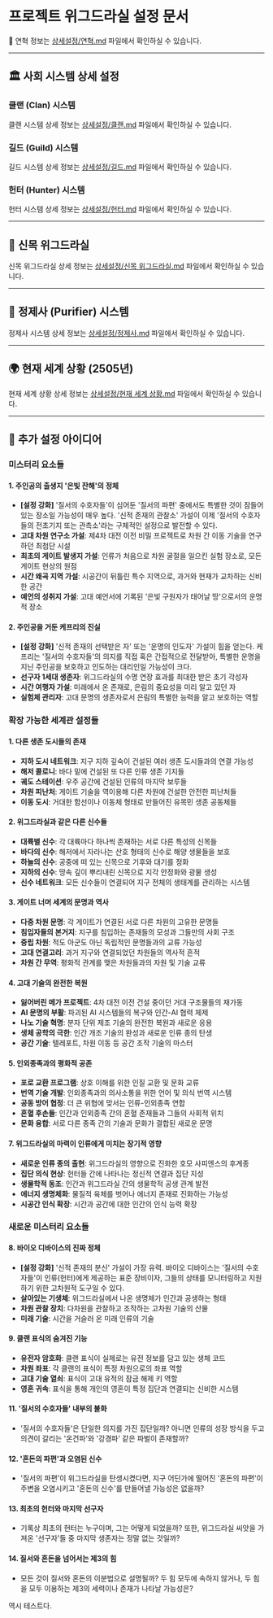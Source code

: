 # 프로젝트 위그드라실 설정 문서

📅 연혁 정보는 [상세설정/연혁.md](./상세설정/연혁.md) 파일에서 확인하실 수 있습니다.

---

## 🏛️ 사회 시스템 상세 설정

### **클랜 (Clan) 시스템**

클랜 시스템 상세 정보는 [상세설정/클랜.md](상세설정/클랜.md) 파일에서 확인하실 수 있습니다.

### **길드 (Guild) 시스템**

길드 시스템 상세 정보는 [상세설정/길드.md](상세설정/길드.md) 파일에서 확인하실 수 있습니다.

### **헌터 (Hunter) 시스템**

헌터 시스템 상세 정보는 [상세설정/헌터.md](상세설정/헌터.md) 파일에서 확인하실 수 있습니다.

---

## 🌳 신목 위그드라실

신목 위그드라실 상세 정보는 [상세설정/신목 위그드라실.md](./상세설정/신목%20위그드라실.md) 파일에서 확인하실 수 있습니다.

---

## 💎 정제사 (Purifier) 시스템

정제사 시스템 상세 정보는 [상세설정/정제사.md](./상세설정/정제사.md) 파일에서 확인하실 수 있습니다.

---

## 🌍 현재 세계 상황 (2505년)

현재 세계 상황 상세 정보는 [상세설정/현재 세계 상황.md](./상세설정/현재%20세계%20상황.md) 파일에서 확인하실 수 있습니다.

---

## 🔮 추가 설정 아이디어

### 미스터리 요소들

#### 1. **주인공의 출생지 '은빛 잔해'의 정체**

- **[설정 강화]** '질서의 수호자들'이 심어둔 '질서의 파편' 중에서도 특별한 것이 잠들어 있는 장소일 가능성이 매우 높다. '신적 존재의 관찰소' 가설이 이제 '질서의 수호자들의 전초기지 또는 관측소'라는 구체적인 설정으로 발전할 수 있다.
- **고대 차원 연구소 가설**: 제4차 대전 이전 비밀 프로젝트로 차원 간 이동 기술을 연구하던 최첨단 시설
- **최초의 게이트 발생지 가설**: 인류가 처음으로 차원 굴절을 일으킨 실험 장소로, 모든 게이트 현상의 원점
- **시간 왜곡 지역 가설**: 시공간이 뒤틀린 특수 지역으로, 과거와 현재가 교차하는 신비한 공간
- **예언의 성취지 가설**: 고대 예언서에 기록된 '은빛 구원자가 태어날 땅'으로서의 운명적 장소

#### 2. **주인공을 거둔 케프리의 진실**

- **[설정 강화]** '신적 존재의 선택받은 자' 또는 '운명의 인도자' 가설이 힘을 얻는다. 케프리는 '질서의 수호자들'의 의지를 직접 혹은 간접적으로 전달받아, 특별한 운명을 지닌 주인공을 보호하고 인도하는 대리인일 가능성이 크다.
- **선구자 1세대 생존자**: 위그드라실의 수명 연장 효과를 최대한 받은 초기 각성자
- **시간 여행자 가설**: 미래에서 온 존재로, 은림의 중요성을 미리 알고 있던 자
- **실험체 관리자**: 고대 문명의 생존자로서 은림의 특별한 능력을 알고 보호하는 역할

### 확장 가능한 세계관 설정들

#### 1. **다른 생존 도시들의 존재**

- **지하 도시 네트워크**: 지구 지하 깊숙이 건설된 여러 생존 도시들과의 연결 가능성
- **해저 콜로니**: 바다 밑에 건설된 또 다른 인류 생존 기지들
- **궤도 스테이션**: 우주 공간에 건설된 인류의 마지막 보루들
- **차원 피난처**: 게이트 기술을 역이용해 다른 차원에 건설한 안전한 피난처들
- **이동 도시**: 거대한 함선이나 이동체 형태로 만들어진 유목민 생존 공동체들

#### 2. **위그드라실과 같은 다른 신수들**

- **대륙별 신수**: 각 대륙마다 하나씩 존재하는 서로 다른 특성의 신목들
- **바다의 신수**: 해저에서 자라나는 산호 형태의 신수로 해양 생물들을 보호
- **하늘의 신수**: 공중에 떠 있는 신목으로 기후와 대기를 정화
- **지하의 신수**: 땅속 깊이 뿌리내린 신목으로 지각 안정화와 광물 생성
- **신수 네트워크**: 모든 신수들이 연결되어 지구 전체의 생태계를 관리하는 시스템

#### 3. **게이트 너머 세계의 문명과 역사**

- **다중 차원 문명**: 각 게이트가 연결된 서로 다른 차원의 고유한 문명들
- **침입자들의 본거지**: 지구를 침입하는 존재들의 모성과 그들만의 사회 구조
- **중립 차원**: 적도 아군도 아닌 독립적인 문명들과의 교류 가능성
- **고대 연결고리**: 과거 지구와 연결되었던 차원들의 역사적 흔적
- **차원 간 무역**: 평화적 관계를 맺은 차원들과의 자원 및 기술 교류

#### 4. **고대 기술의 완전한 복원**

- **잃어버린 메가 프로젝트**: 4차 대전 이전 건설 중이던 거대 구조물들의 재가동
- **AI 문명의 부활**: 파괴된 AI 시스템들의 복구와 인간-AI 협력 체제
- **나노 기술 혁명**: 분자 단위 제조 기술의 완전한 복원과 새로운 응용
- **생체 공학의 극한**: 인간 개조 기술의 완성과 새로운 인류 종의 탄생
- **공간 기술**: 텔레포트, 차원 이동 등 공간 조작 기술의 마스터

#### 5. **인외종족과의 평화적 공존**

- **포로 교환 프로그램**: 상호 이해를 위한 인질 교환 및 문화 교류
- **번역 기술 개발**: 인외종족과의 의사소통을 위한 언어 및 의식 번역 시스템
- **공동 방어 협정**: 더 큰 위협에 맞서는 인류-인외종족 연합
- **혼혈 후손들**: 인간과 인외종족 간의 혼혈 존재들과 그들의 사회적 위치
- **문화 융합**: 서로 다른 종족 간의 기술과 문화가 결합된 새로운 문명

#### 7. **위그드라실의 마력이 인류에게 미치는 장기적 영향**

- **새로운 인류 종의 출현**: 위그드라실의 영향으로 진화한 호모 사피엔스의 후계종
- **집단 의식 현상**: 헌터들 간에 나타나는 정신적 연결과 집단 지성
- **생물학적 동조**: 인간과 위그드라실 간의 생물학적 공생 관계 발전
- **에너지 생명체화**: 물질적 육체를 벗어나 에너지 존재로 진화하는 가능성
- **시공간 인식 확장**: 시간과 공간에 대한 인간의 인식 능력 확장

### 새로운 미스터리 요소들

#### 8. **바이오 디바이스의 진짜 정체**

- **[설정 강화]** '신적 존재의 분신' 가설이 가장 유력. 바이오 디바이스는 '질서의 수호자들'이 인류(헌터)에게 제공하는 표준 장비이자, 그들의 상태를 모니터링하고 지원하기 위한 고차원적 도구일 수 있다.
- **살아있는 기생체**: 위그드라실에서 나온 생명체가 인간과 공생하는 형태
- **차원 관찰 장치**: 다차원을 관찰하고 조작하는 고차원 기술의 산물
- **미래 기술**: 시간을 거슬러 온 미래 인류의 기술

#### 9. **클랜 표식의 숨겨진 기능**

- **유전자 암호화**: 클랜 표식이 실제로는 유전 정보를 담고 있는 생체 코드
- **차원 좌표**: 각 클랜의 표식이 특정 차원으로의 좌표 역할
- **고대 기술 열쇠**: 표식이 고대 유적의 잠금 해제 키 역할
- **영혼 귀속**: 표식을 통해 개인의 영혼이 특정 집단과 연결되는 신비한 시스템

#### 11. **'질서의 수호자들' 내부의 불화**

- '질서의 수호자들'은 단일한 의지를 가진 집단일까? 아니면 인류의 성장 방식을 두고 의견이 갈리는 '온건파'와 '강경파' 같은 파벌이 존재할까?

#### 12. **'혼돈의 파편'과 오염된 신수**

- '질서의 파편'이 위그드라실을 탄생시켰다면, 지구 어딘가에 떨어진 '혼돈의 파편'이 주변을 오염시키고 '혼돈의 신수'를 만들어낼 가능성은 없을까?

#### 13. **최초의 헌터와 마지막 선구자**

- 기록상 최초의 헌터는 누구이며, 그는 어떻게 되었을까? 또한, 위그드라실 씨앗을 가져온 '선구자'들 중 마지막 생존자는 정말 없는 것일까?

#### 14. **질서와 혼돈을 넘어서는 제3의 힘**

- 모든 것이 질서와 혼돈의 이분법으로 설명될까? 두 힘 모두에 속하지 않거나, 두 힘을 모두 이용하는 제3의 세력이나 존재가 나타날 가능성은?

역시 테스트다.
